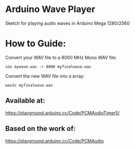 # Arduino Wave Player

Sketch for playing audio waves in Arduino Mega 1280/2560

# How to Guide:

Convert your WAV file to a 8000 MHz Mono WAV file:

```
sox mywave.wav -r 8000 myfinalwave.wav
```

Convert the new WAV file into a array:

```
wav2c myfinalwave.wav
```

## Available at:

https://playground.arduino.cc/Code/PCMAudioTimer5/

## Based on the work of:

https://playground.arduino.cc/Code/PCMAudio

